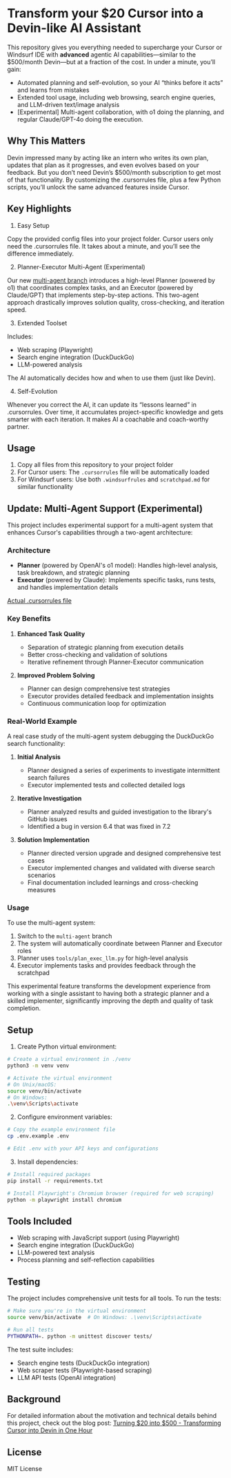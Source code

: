 # Transform your $20 Cursor into a Devin-like AI Assistant

This repository gives you everything needed to supercharge your Cursor or Windsurf IDE with **advanced** agentic AI capabilities—similar to the $500/month Devin—but at a fraction of the cost. In under a minute, you’ll gain:

* Automated planning and self-evolution, so your AI “thinks before it acts” and learns from mistakes
* Extended tool usage, including web browsing, search engine queries, and LLM-driven text/image analysis
* [Experimental] Multi-agent collaboration, with o1 doing the planning, and regular Claude/GPT-4o doing the execution.

## Why This Matters

Devin impressed many by acting like an intern who writes its own plan, updates that plan as it progresses, and even evolves based on your feedback. But you don’t need Devin’s $500/month subscription to get most of that functionality. By customizing the .cursorrules file, plus a few Python scripts, you’ll unlock the same advanced features inside Cursor.

## Key Highlights

1.	Easy Setup
   
   Copy the provided config files into your project folder. Cursor users only need the .cursorrules file. It takes about a minute, and you’ll see the difference immediately.

2.	Planner-Executor Multi-Agent (Experimental)

   Our new [multi-agent branch](https://github.com/grapeot/devin.cursorrules/tree/multi-agent) introduces a high-level Planner (powered by o1) that coordinates complex tasks, and an Executor (powered by Claude/GPT) that implements step-by-step actions. This two-agent approach drastically improves solution quality, cross-checking, and iteration speed.

3.	Extended Toolset

   Includes:
   
   * Web scraping (Playwright)
   * Search engine integration (DuckDuckGo)
   * LLM-powered analysis

   The AI automatically decides how and when to use them (just like Devin).

4.	Self-Evolution

   Whenever you correct the AI, it can update its “lessons learned” in .cursorrules. Over time, it accumulates project-specific knowledge and gets smarter with each iteration. It makes AI a coachable and coach-worthy partner.
	
## Usage

1. Copy all files from this repository to your project folder
2. For Cursor users: The `.cursorrules` file will be automatically loaded
3. For Windsurf users: Use both `.windsurfrules` and `scratchpad.md` for similar functionality

## Update: Multi-Agent Support (Experimental)

This project includes experimental support for a multi-agent system that enhances Cursor's capabilities through a two-agent architecture:

### Architecture

- **Planner** (powered by OpenAI's o1 model): Handles high-level analysis, task breakdown, and strategic planning
- **Executor** (powered by Claude): Implements specific tasks, runs tests, and handles implementation details

[Actual .cursorrules file](https://github.com/grapeot/devin.cursorrules/blob/multi-agent/.cursorrules#L3)

### Key Benefits

1. **Enhanced Task Quality**
   - Separation of strategic planning from execution details
   - Better cross-checking and validation of solutions
   - Iterative refinement through Planner-Executor communication

2. **Improved Problem Solving**
   - Planner can design comprehensive test strategies
   - Executor provides detailed feedback and implementation insights
   - Continuous communication loop for optimization

### Real-World Example

A real case study of the multi-agent system debugging the DuckDuckGo search functionality:

1. **Initial Analysis**
   - Planner designed a series of experiments to investigate intermittent search failures
   - Executor implemented tests and collected detailed logs

2. **Iterative Investigation**
   - Planner analyzed results and guided investigation to the library's GitHub issues
   - Identified a bug in version 6.4 that was fixed in 7.2

3. **Solution Implementation**
   - Planner directed version upgrade and designed comprehensive test cases
   - Executor implemented changes and validated with diverse search scenarios
   - Final documentation included learnings and cross-checking measures

### Usage

To use the multi-agent system:

1. Switch to the `multi-agent` branch
2. The system will automatically coordinate between Planner and Executor roles
3. Planner uses `tools/plan_exec_llm.py` for high-level analysis
4. Executor implements tasks and provides feedback through the scratchpad

This experimental feature transforms the development experience from working with a single assistant to having both a strategic planner and a skilled implementer, significantly improving the depth and quality of task completion.

## Setup

1. Create Python virtual environment:
```bash
# Create a virtual environment in ./venv
python3 -m venv venv

# Activate the virtual environment
# On Unix/macOS:
source venv/bin/activate
# On Windows:
.\venv\Scripts\activate
```

2. Configure environment variables:
```bash
# Copy the example environment file
cp .env.example .env

# Edit .env with your API keys and configurations
```

3. Install dependencies:
```bash
# Install required packages
pip install -r requirements.txt

# Install Playwright's Chromium browser (required for web scraping)
python -m playwright install chromium
```

## Tools Included

- Web scraping with JavaScript support (using Playwright)
- Search engine integration (DuckDuckGo)
- LLM-powered text analysis
- Process planning and self-reflection capabilities

## Testing

The project includes comprehensive unit tests for all tools. To run the tests:

```bash
# Make sure you're in the virtual environment
source venv/bin/activate  # On Windows: .\venv\Scripts\activate

# Run all tests
PYTHONPATH=. python -m unittest discover tests/
```

The test suite includes:
- Search engine tests (DuckDuckGo integration)
- Web scraper tests (Playwright-based scraping)
- LLM API tests (OpenAI integration)

## Background

For detailed information about the motivation and technical details behind this project, check out the blog post: [Turning $20 into $500 - Transforming Cursor into Devin in One Hour](https://yage.ai/cursor-to-devin-en.html)

## License

MIT License
